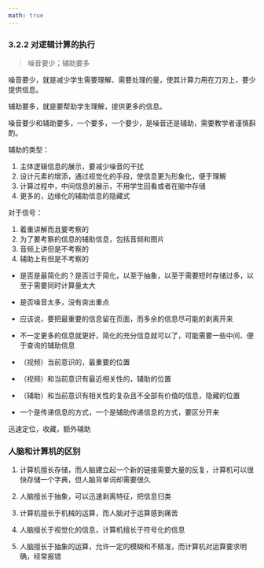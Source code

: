 ```yaml
---
math: true
---
```


### 3.2.2 对逻辑计算的执行

> 噪音要少；辅助要多

噪音要少，就是减少学生需要理解、需要处理的量，使其计算力用在刀刃上，要少提供信息。

辅助要多，就是要帮助学生理解，提供更多的信息。

噪音要少和辅助要多，一个要多，一个要少，是噪音还是辅助，需要教学者谨慎斟酌。

辅助的类型：

1. 主体逻辑信息的展示，要减少噪音的干扰
1. 设计元素的增添，通过视觉化的手段，使信息更为形象化，便于理解
1. 计算过程中，中间信息的展示，不用学生回看或者在脑中存储
1. 更多的，边缘化的辅助信息的隐藏式

对于信号：

1. 着重讲解而且要考察的
1. 为了要考察的信息的辅助信息，包括音频和图片
1. 音频上讲但是不考察的
1. 辅助上有但是不考察的

- 是否是最简化的？是否过于简化，以至于抽象，以至于需要短时存储过多，以至于需要同时计算量太大
- 是否噪音太多，没有突出重点
- 应该说，要把最重要的信息留在页面，而多余的信息尽可能的剥离开来
- 不一定更多的信息就更好，简化的充分信息就可以了，可能需要一些中间、便于查询的辅助信息

- （视频）当前意识的，最重要的位置
- （视频）和当前意识有最近相关性的，辅助的位置
- （辅助）和当前意识有相关性的复杂且不全部有价值的信息，隐藏的位置
- 一个是传递信息的方式，一个是辅助传递信息的方式，要区分开来

迅速定位，收藏，额外辅助

### 人脑和计算机的区别

1. 计算机擅长存储，而人脑建立起一个新的链接需要大量的反复，计算机可以很快存储一个字典，但人脑背单词却需要很久

1. 人脑擅长于抽象，可以迅速剥离特征，把信息归类

1. 计算机擅长于机械的运算，而人脑对于运算感到痛苦

1. 人脑擅长于视觉化的信息，计算机擅长于符号化的信息

1. 人脑擅长于抽象的运算，允许一定的模糊和不精准，而计算机对运算要求明确，经常报错